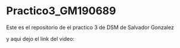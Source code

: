 # Practico3_GM190689
Este es el repositorio de el practico 3 de DSM de Salvador Gonzalez

y aqui dejo el link del video:
